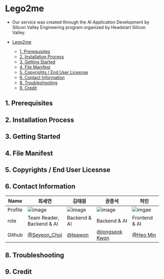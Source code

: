 # Lego2me

- Our service was created through the AI Application Development by Silicon Valley Engineering program organized by Headstart Silicon Valley.

- [Lego2me](#lego2me)
  - [1. Prerequisites](#1-prerequisites)
  - [2. Installation Process](#2-installation-process)
  - [3. Getting Started](#3-getting-started)
  - [4. File Manifest](#4-file-manifest)
  - [5. Copyrights / End User Licesnse](#5-copyrights--end-user-licesnse)
  - [6. Contact Information](#6-contact-information)
  - [8. Troubleshooting](#8-troubleshooting)
  - [9. Credit](#9-credit)

## 1. Prerequisites

## 2. Installation Process

## 3. Getting Started

## 4. File Manifest

## 5. Copyrights / End User Licesnse

## 6. Contact Information

| Name    | 최세연                                        | 김태원                               | 권종석                                        | 허민                                    |
| ------- | --------------------------------------------- | ------------------------------------ | --------------------------------------------- | --------------------------------------- |
| Profile | ![image]()                                    | ![image]()                           | ![image]()                                    | ![imgae]()                              |
| role    | Team Reader, <br>Backend & AI                 | Backend & AI                         | Backend & AI                                  | Frontend & AI                           |
| Github  | [@Seyeon_Choi](https://github.com/barabobBOB) | [@teawon](https://github.com/teawon) | [@jongseok Kwon](https://github.com/himJJong) | [@Heo Min](https://github.com/hhhminme) |

## 8. Troubleshooting

## 9. Credit
